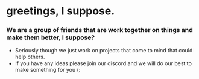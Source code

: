 # greetings, I suppose.

### We are a group of friends that are work together on things and make them better, I suppose?
- Seriously though we just work on projects that come to mind that could help others.
- If you have any ideas please join our discord and we will do our best to make something for you (:
